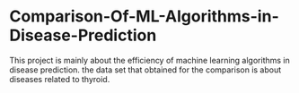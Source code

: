 # Comparison-Of-ML-Algorithms-in-Disease-Prediction
This project is mainly about the efficiency of machine learning algorithms in disease prediction. the data set that obtained for the comparison is about diseases related to thyroid.

